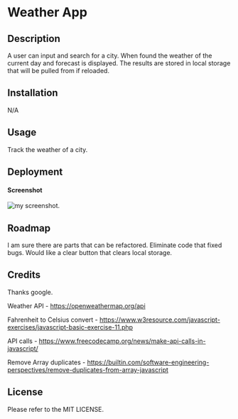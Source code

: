 # Weather App

## Description
A user can input and search for a city. When found the weather of the current day and forecast is displayed. The results are stored in local storage that will be pulled from if reloaded. 



## Installation

N/A

## Usage
Track the weather of a city.


## Deployment


#### Screenshot
![my screenshot](assets/Screenshot2024-01-10at9.11.11 PM.png).

## Roadmap
I am sure there are parts that can be refactored. Eliminate code that fixed bugs. Would like a clear button that clears local storage. 

## Credits
Thanks google. 

Weather API - https://openweathermap.org/api

Fahrenheit to Celsius convert - https://www.w3resource.com/javascript-exercises/javascript-basic-exercise-11.php

API calls - https://www.freecodecamp.org/news/make-api-calls-in-javascript/

Remove Array duplicates - https://builtin.com/software-engineering-perspectives/remove-duplicates-from-array-javascript


## License
Please refer to the MIT LICENSE.
